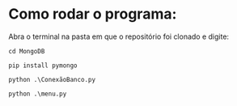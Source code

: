 <h1> Como rodar o programa: </h1>

Abra o terminal na pasta em que o repositório foi clonado e digite:

`cd MongoDB`

`pip install pymongo`

`python .\ConexãoBanco.py`

`python .\menu.py`
